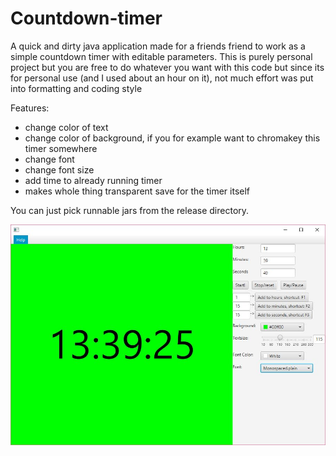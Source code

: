 # Countdown-timer
A quick and dirty java application made for a friends friend to work as a simple countdown timer with editable parameters.
This is purely personal project but you are free to do whatever you want with this code but since its for personal use (and I used about an hour on it),
not much effort was put into formatting and coding style 

Features:
- change color of text
- change color of background, if you for example want to chromakey this timer somewhere
- change font
- change font size
- add time to already running timer
- makes whole thing transparent save for the timer itself

You can just pick runnable jars from the release directory.

![Example](images/ui.jpg "Example")
